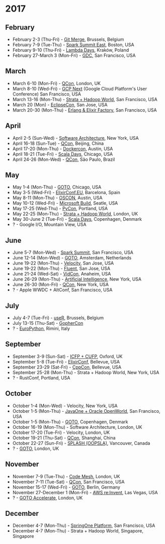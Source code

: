 # 2017

## February

* February 2-3 (Thu-Fri) - [Git Merge](http://git-merge.com/), Brussels, Belgium
* February 7-9 (Tue-Thu) - [Spark Summit East](https://spark-summit.org/east-2017/), Boston, USA
* February 9-10 (Thu-Fri) - [Lambda Days](http://www.lambdadays.org/lambdadays2017), Kraków, Poland
* February 27-March 3 (Mon-Fri) - [GDC](http://www.gdconf.com/), San Francisco, USA

## March

* March 6-10 (Mon-Fri) - [QCon](https://qconlondon.com/), London, UK
* March 8-10 (Wed-Fri) - [GCP Next](https://cloudnext.withgoogle.com/) (Google Cloud Platform's User Conference) San Francisco, USA
* March 13-16 (Mon-Thu) - [Strata + Hadoop World](http://conferences.oreilly.com/strata/strata-ca), San Francisco, USA
* March 20 (Mon) - [EclipseCon](https://www.eclipseconverge.org/na2017/), San Jose, USA
* March 20-30 (Mon-Thu) - [Erlang & Elixir Factory](http://www.erlang-factory.com/sfbay2017/), San Francisco, USA

## April

* April 2-5 (Sun-Wed) - [Software Architecture](http://conferences.oreilly.com/software-architecture/sa-ny), New York, USA
* April 16-18 (Sun-Tue) - [QCon](http://2017.qconbeijing.com/), Beijing, China
* April 17-20 (Mon-Thu) - [Dockercon](http://2017.dockercon.com/), Austin, USA
* April 18-21 (Tue-Fri) - [Scala Days](http://event.scaladays.org/scaladays-chicago-2017), Chicago, USA
* April 24-26 (Mon-Wed) - [QCon](http://qconsp.com/), São Paulo, Brazil

## May

* May 1-4 (Mon-Thu) - [GOTO](https://gotochgo.com/), Chicago, USA
* May 3-5 (Wed-Fri) - [ElixirConf.EU](http://www.elixirconf.eu/), Barcelona, Spain
* May 8-11 (Mon-Thu) - [OSCON](http://conferences.oreilly.com/oscon/oscon-tx), Austin, USA
* May 10-12 (Wed-Fri) - [Microsoft Build](http://build.microsoft.com/), Seatle, USA
* May 17-25 (Wed-Thu) - [PyCon](https://us.pycon.org/2017/), Portland, USA
* May 22-25 (Mon-Thu) - [Strata + Hadoop World](http://conferences.oreilly.com/strata/strata-eu), London, UK
* May 30-June 2 (Tue-Fri) - [Scala Days](http://event.scaladays.org/scaladays-cph-2017), Copenhagen, Denmark
* ? - Google I/O, Mountain View, USA

## June

* June 5-7 (Mon-Wed) - [Spark Summit](https://spark-summit.org/2017/), San Francisco, USA
* June 12-14 (Mon-Wed) - [GOTO](https://gotoams.nl/), Amsterdam, Netherlands
* June 19-22 (Mon-Thu) - [Velocity](http://conferences.oreilly.com/velocity/vl-ca), San Jose, USA
* June 19-22 (Mon-Thu) - [Fluent](http://conferences.oreilly.com/fluent/fl-ca), San Jose, USA
* June 21-24 (Wed-Sat) - [VidCon](http://vidcon.com/), Anaheim, USA
* June 26-29 (Mon-Thu) - [Artificial Intelligence](http://conferences.oreilly.com/artificial-intelligence/ai-ny), New York, USA
* June 26-30 (Mon-Fri) - [QCon](https://qconnewyork.com/), New York, USA
* ? - Apple WWDC + AltConf, San Francisco, USA

## July

* July 4-7 (Tue-Fri) - [useR](https://twitter.com/user_brussels), Brussels, Belgium
* July 13-15 (Thu-Sat) - [GopherCon](https://gophercon.com/)
* ? - [EuroPython](http://blog.europython.eu/post/152466580627/europython-2017-will-be-held-in-rimini-italy), Rimini, Italy

## September

* September 3-9 (Sun-Sat) - [ICFP + CUFP](http://conf.researchr.org/home/icfp-2017), Oxford, UK
* September 5-8 (Tue-Fri) - [ElixirConf](https://elixirconf.com/), Bellevue, USA
* September 23-29 (Sat-Fri) - [CppCon](https://cppcon.org/), Bellevue, USA
* September 25-28 (Mon-Thu) - Strata + Hadoop World, New York, USA
* ? - RustConf, Portland, USA

## October

* October 1-4 (Mon-Wed) - Velocity, New York, USA
* October 1-5 (Mon-Thu) - [JavaOne + Oracle OpenWorld](https://go.oracle.com/LP=39416), San Francisco, USA
* October 1-5 (Mon-Thu) - [GOTO](https://gotocph.com/), Copenhagen, Denmark
* October 16-19 (Mon-Thu) - Software Architecture, London, UK
* October 17-20 (Tue-Fri) - Velocity, London, UK
* October 19-21 (Thu-Sat) - [QCon](http://2016.qconshanghai.com/), Shanghai, China
* October 22-27 (Sun-Fri) - [SPLASH (OOPSLA)](http://2017.splashcon.org/), Vancouver, Canada
* ? - [GOTO](https://gotocon.com/), London, UK

## November

* November 7-9 (Tue-Thu) - [Code Mesh](http://www.codemesh.io/), London, UK
* November 7-11 (Tue-Sat) - [QCon](https://qconsf.com/), San Francisco, USA
* November 15-17 (Wed-Fri) - [GOTO](https://gotocon.com/), Berlin, Germany
* November 27-December 1 (Mon-Fri) - [AWS re:Invent](http://reinvent.awsevents.com/), Las Vegas, USA
* ? - [GOTO Accelerate](https://gotocon.com/), London, UK

## December

* December 4-7 (Mon-Thu) - [SpringOne Platform](https://springoneplatform.io/), San Francisco, USA
* December 4-7 (Mon-Thu) - Strata + Hadoop World, Singapore, Singapore

